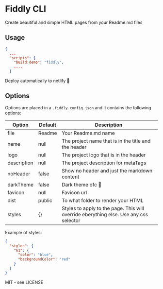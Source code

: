 # Fiddly CLI

Create beautiful and simple HTML pages from your Readme.md files

## Usage

```json
{
  ...
  "scripts": {
    "build:demo": "fiddly",
    ....
  }
```

Deploy automatically to netlify 🎉

## Options

Options are placed in a `.fiddly.config.json` and it contains the following options:

| Option      | Default | Description                                                                           |
| ----------- | ------- | ------------------------------------------------------------------------------------- |
| file        | Readme  | Your Readme.md name                                                                   |
| name        | null    | The project name that is in the title and the header                                  |
| logo        | null    | The project logo that is in the header                                                |
| description | null    | The project description for metaTags                                                  |
| noHeader    | false   | Show no header and just the markdown content                                          |
| darkTheme   | false   | Dark theme ofc 🎉                                                                     |
| favicon     | null    | Favicon url                                                                           |
| dist        | public  | To what folder to render your HTML                                                    |
| styles      | {}      | Styles to apply to the page. This will override eberything else. Use any css selector |

Example of styles:

```json
{
  "styles": {
    "h1": {
      "color": "blue",
      "backgroundColor": "red"
    }
  }
}
```

MIT - see LICENSE
